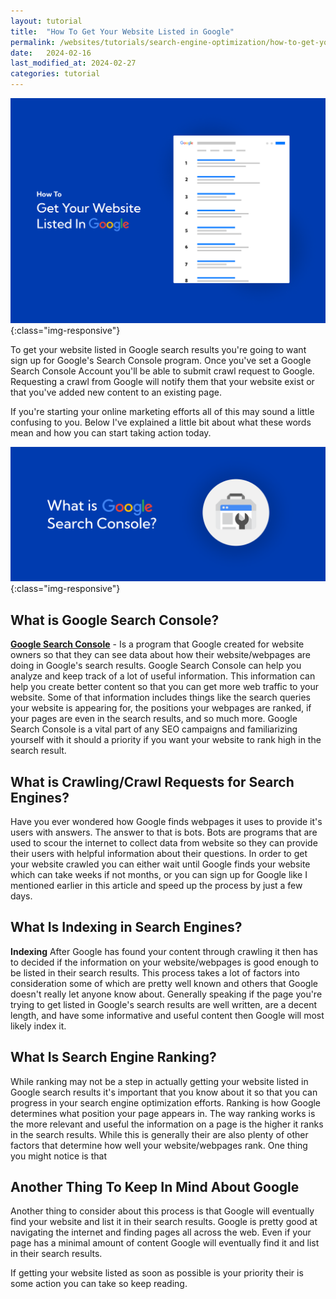 ```yaml
---
layout: tutorial
title:  "How To Get Your Website Listed in Google"
permalink: /websites/tutorials/search-engine-optimization/how-to-get-your-website-listed-in-google/
date:   2024-02-16
last_modified_at: 2024-02-27
categories: tutorial
---
```


![Responsive Website Design](\assets\img\how-to-get-your-website-listed-in-google.png){:class="img-responsive"}

To get your website listed in Google search results you're going to want sign up for Google's Search Console program. Once you've set a Google Search Console Account you'll be able to submit crawl request to Google. Requesting a crawl from Google will notify them that your website exist or that you've added new content to an existing page.

If you're starting your online marketing efforts all of this may sound a little confusing to you. Below I've explained a little bit about what these words mean and how you can start taking action today.

![Responsive Website Design](\assets\img\what-is-google-search-console.png){:class="img-responsive"}
## What is Google Search Console?
<a href="https://search.google.com/search-console/" target="_blank">**Google Search Console**</a> - Is a program that Google created for website owners so that they can see data about how their website/webpages are doing in Google's search results. Google Search Console can help you analyze and keep track of a lot of useful information. This information can help you create better content so that you can get more web traffic to your website. Some of that information includes things like the search queries your website is appearing for, the positions your webpages are ranked, if your pages are even in the search results, and so much more. Google Search Console is a vital part of any SEO campaigns and familiarizing yourself with it should a priority if you want your website to rank high in the search result.

## What is Crawling/Crawl Requests for Search Engines?
Have you ever wondered how Google finds webpages it uses to provide it's users with answers. The answer to that is bots. Bots are programs that are used to scour the internet to collect data from website so they can provide their users with helpful information about their questions. In order to get your website crawled you can either wait until Google finds your website which can take weeks if not months, or you can sign up for Google like I mentioned earlier in this article and speed up the process by just a few days.

## What Is Indexing in Search Engines?
**Indexing** After Google has found your content through crawling it then has to decided if the information on your website/webpages is good enough to be listed in their search results. This process takes a lot of factors into consideration some of which are pretty well known and others that Google doesn't really let anyone know about. Generally speaking if the page you're trying to get listed in Google's search results are well written, are a decent length, and have some informative and useful content then Google will most likely index it.

## What Is Search Engine Ranking?
While ranking may not be a step in actually getting your website listed in Google search results it's important that you know about it so that you can progress in your search engine optimization efforts. Ranking is how Google determines what position your page appears in. The way ranking works is the more relevant and useful the information on a page is the higher it ranks in the search results. While this is generally their are also plenty of other factors that determine how well your website/webpages rank. One thing you might notice is that  

## Another Thing To Keep In Mind About Google
Another thing to consider about this process is that Google will eventually find your website and list it in their search results. Google is pretty good at navigating the internet and finding pages all across the web. Even if your page has a minimal amount of content Google will eventually find it and list in their search results.

If getting your website listed as soon as possible is your priority their is some action you can take so keep reading.
